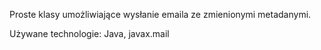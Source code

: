 Proste klasy umożliwiające wysłanie emaila ze zmienionymi metadanymi.

Używane technologie: Java, javax.mail